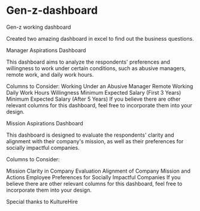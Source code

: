 # Gen-z-dashboard
Gen-z working dashboard

Created two amazing dashboard in excel to find out the business questions.

Manager Aspirations Dashboard


This dashboard aims to analyze the respondents' preferences and willingness to work under certain conditions, such as abusive managers, remote work, and daily work hours.

Columns to Consider:
Working Under an Abusive Manager
Remote Working
Daily Work Hours Willingness
Minimum Expected Salary (First 3 Years)
Minimum Expected Salary (After 5 Years)
If you believe there are other relevant columns for this dashboard, feel free to incorporate them into your design.

Mission Aspirations Dashboard

This dashboard is designed to evaluate the respondents' clarity and alignment with their company's mission, as well as their preferences for socially impactful companies.

Columns to Consider:

Mission Clarity in Company Evaluation
Alignment of Company Mission and Actions
Employee Preferences for Socially Impactful Companies
If you believe there are other relevant columns for this dashboard, feel free to incorporate them into your design.

Special thanks to KultureHire
